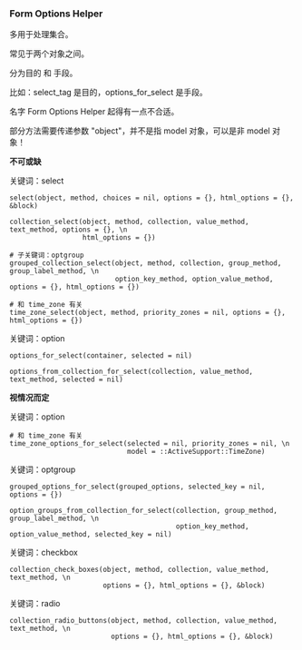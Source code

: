 ### Form Options Helper

多用于处理集合。

常见于两个对象之间。

分为目的 和 手段。

比如：select_tag 是目的，options_for_select 是手段。

名字 Form Options Helper 起得有一点不合适。

部分方法需要传递参数 "object"，并不是指 model 对象，可以是非 model 对象！

**不可或缺**

关键词：select

```
select(object, method, choices = nil, options = {}, html_options = {}, &block)

collection_select(object, method, collection, value_method, text_method, options = {}, \n
                  html_options = {})

# 子关键词：optgroup
grouped_collection_select(object, method, collection, group_method, group_label_method, \n
                          option_key_method, option_value_method, options = {}, html_options = {})

# 和 time_zone 有关
time_zone_select(object, method, priority_zones = nil, options = {}, html_options = {})
```

关键词：option

```
options_for_select(container, selected = nil)

options_from_collection_for_select(collection, value_method, text_method, selected = nil)
```

**视情况而定**

关键词：option

```
# 和 time_zone 有关
time_zone_options_for_select(selected = nil, priority_zones = nil, \n
                             model = ::ActiveSupport::TimeZone)
```

关键词：optgroup

```
grouped_options_for_select(grouped_options, selected_key = nil, options = {})

option_groups_from_collection_for_select(collection, group_method, group_label_method, \n
                                         option_key_method, option_value_method, selected_key = nil)
```

关键词：checkbox

```
collection_check_boxes(object, method, collection, value_method, text_method, \n
                       options = {}, html_options = {}, &block)
```

关键词：radio

```
collection_radio_buttons(object, method, collection, value_method, text_method, \n
                         options = {}, html_options = {}, &block)
```

